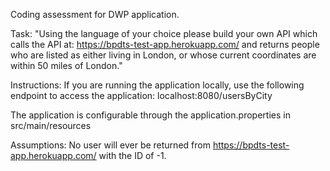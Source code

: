 Coding assessment for DWP application.

Task:
"Using the language of your choice please build your own API which calls the API at:
https://bpdts-test-app.herokuapp.com/
and returns people who are listed as either living in London, or whose current
coordinates are within 50 miles of London."

Instructions:
If you are running the application locally, use the following endpoint to access the application:
localhost:8080/usersByCity

The application is configurable through the application.properties in src/main/resources

Assumptions:
No user will ever be returned from https://bpdts-test-app.herokuapp.com/ with the ID of -1.